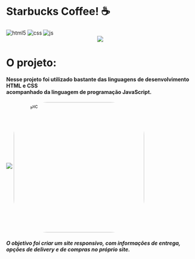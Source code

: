 # Starbucks Coffee! ☕

<div style="display: inline_block">
  <img align="center" alt="html5" src="https://img.shields.io/badge/HTML5-E34F26?style=for-the-badge&logo=html5&logoColor=white" />
  <img align="center" alt="css" src="https://img.shields.io/badge/CSS3-1572B6?style=for-the-badge&logo=css3&logoColor=white" />
  <img align="center" alt="js" src="https://img.shields.io/badge/JavaScript-F7DF1E?style=for-the-badge&logo=javascript&logoColor=black" />
  
  <div align="center">
  <img src="https://user-images.githubusercontent.com/107702552/235281241-aadd4fdb-b915-4ffd-b54a-16a101391a78.png" />
  </div>
  
  # O projeto:
  
  <h4>Nesse projeto foi utilizado bastante das linguagens de desenvolvimento HTML e CSS <br>acompanhado da linguagem de programação JavaScript.<br/></h4>
  <img src="https://user-images.githubusercontent.com/107702552/235282619-51ac27c1-c90e-4e79-9acf-538aa5a4a3cc.png"/>
    <img align="center" alt="Bia-pic" height="350" style="border-radius:90px;" src= "https://user-images.githubusercontent.com/107702552/235282692-21cc4271-c349-44a0-bfc2-d850b4ce2c25.png"/>
<br><h5>O objetivo foi criar um site responsivo, com informações de entrega, opções de delivery e de compras no próprio site.</h5><br/> 
</div>
